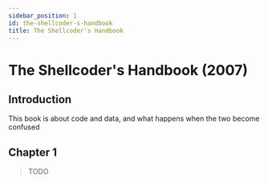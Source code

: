 ```yaml
---
sidebar_position: 1
id: the-shellcoder-s-handbook
title: The Shellcoder's Handbook
---
```


# The Shellcoder's Handbook (2007)

## Introduction

This book is about code and data, and what happens when the two become confused

## Chapter 1

> TODO
